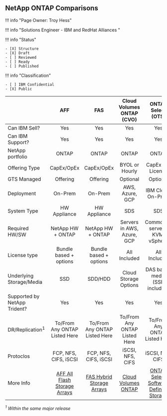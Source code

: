 ## NetApp ONTAP Comparisons

!!! info "Page Owner: Troy Hess"

!!! info "Solutions Engineer - IBM and RedHat Alliances "

!!! info "Status"

	- [X] Structure
	- [X] Draft
	- [ ] Reviewed
	- [ ] Ready
	- [ ] Published

!!! info "Classification"
	
	- [ ] IBM Confidential
	- [X] Public

|  | AFF | FAS | Cloud Volumes ONTAP (CVO) | ONTAP Select (OTS) |
| --- | :---: | :---: | :---: | :---: | 
| Can IBM Sell? | Yes | Yes | Yes | Yes |
| Can IBM Support? | Yes | Yes | Yes | Yes |
| NetApp portfolio | ONTAP | ONTAP | ONTAP | ONTAP |
| Offering Type | CapEx/OpEx | CapEx/OpEx | BYOL or Hourly | CapEx SW License |
| GTS Managed | Offering | Offering | Optional | Optional |
| Deployment | On-Prem | On-Prem | AWS, Azure, GCP | IBM Cloud, On-Prem |
| System Type | HW Appliance | HW Appliance | SDS | SDS |
| Required HW/SW | NetApp HW + ONTAP  | NetApp HW + ONTAP  | Servers in AWS, Azure, GCP | Commodity  servers, KVM, vSphere |
| License type | Bundle based + options | Bundle based + options | All Included | All Included |
| Underlying Storage/Media | SSD | SDD/HDD | Cloud Storage Options | DAS based media (SSD included) |
| Supported by NetApp Trident? | Yes | Yes | Yes | Yes |
| DR/Replication<sup>1</sup> | To/From Any ONTAP Listed Here | To/From Any ONTAP Listed Here | To/From Any ONTAP Listed Here | To/From Any ONTAP Listed Here |
| Protoclos | FCP, NFS, CIFS, iSCSI | FCP, NFS, CIFS, iSCSI | iSCSI, NFS, CIFS | iSCSI, NFS, CIFS |
| More Info | [AFF All Flash Storage Arrays](https://www.netapp.com/data-storage/aff-a-series/) | [FAS Hybrid Storage Arrays](https://www.netapp.com/data-storage/fas/) | [Cloud Volumes ONTAP](https://www.netapp.com/cloud-services/cloud-volumes-ontap/) | [ONTAP Select Software Defined Storage ](https://www.netapp.com/data-management/software-defined-storage-ontap-select/) |

*<sup>1</sup> Within the same major release*



